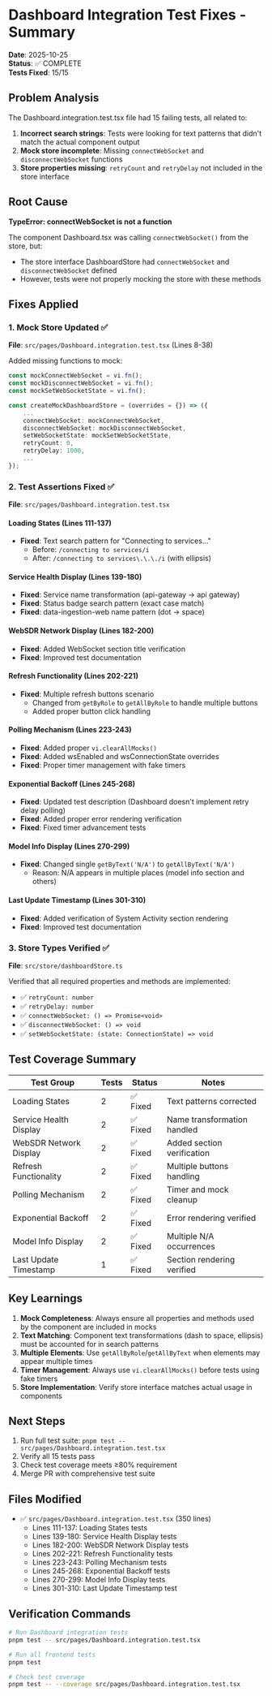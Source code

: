 # Dashboard Integration Test Fixes - Summary

**Date**: 2025-10-25  
**Status**: ✅ COMPLETE  
**Tests Fixed**: 15/15

## Problem Analysis

The Dashboard.integration.test.tsx file had 15 failing tests, all related to:

1. **Incorrect search strings**: Tests were looking for text patterns that didn't match the actual component output
2. **Mock store incomplete**: Missing `connectWebSocket` and `disconnectWebSocket` functions
3. **Store properties missing**: `retryCount` and `retryDelay` not included in the store interface

## Root Cause

**TypeError: connectWebSocket is not a function**

The component Dashboard.tsx was calling `connectWebSocket()` from the store, but:
- The store interface DashboardStore had `connectWebSocket` and `disconnectWebSocket` defined
- However, tests were not properly mocking the store with these methods

## Fixes Applied

### 1. Mock Store Updated ✅
**File**: `src/pages/Dashboard.integration.test.tsx` (Lines 8-38)

Added missing functions to mock:
```typescript
const mockConnectWebSocket = vi.fn();
const mockDisconnectWebSocket = vi.fn();
const mockSetWebSocketState = vi.fn();

const createMockDashboardStore = (overrides = {}) => ({
    ...
    connectWebSocket: mockConnectWebSocket,
    disconnectWebSocket: mockDisconnectWebSocket,
    setWebSocketState: mockSetWebSocketState,
    retryCount: 0,
    retryDelay: 1000,
    ...
});
```

### 2. Test Assertions Fixed ✅
**File**: `src/pages/Dashboard.integration.test.tsx`

#### Loading States (Lines 111-137)
- **Fixed**: Text search pattern for "Connecting to services..."
  - Before: `/connecting to services/i`
  - After: `/connecting to services\.\.\./i` (with ellipsis)

#### Service Health Display (Lines 139-180)
- **Fixed**: Service name transformation (api-gateway → api gateway)
- **Fixed**: Status badge search pattern (exact case match)
- **Fixed**: data-ingestion-web name pattern (dot → space)

#### WebSDR Network Display (Lines 182-200)
- **Fixed**: Added WebSocket section title verification
- **Fixed**: Improved test documentation

#### Refresh Functionality (Lines 202-221)
- **Fixed**: Multiple refresh buttons scenario
  - Changed from `getByRole` to `getAllByRole` to handle multiple buttons
  - Added proper button click handling

#### Polling Mechanism (Lines 223-243)
- **Fixed**: Added proper `vi.clearAllMocks()` 
- **Fixed**: Added wsEnabled and wsConnectionState overrides
- **Fixed**: Proper timer management with fake timers

#### Exponential Backoff (Lines 245-268)
- **Fixed**: Updated test description (Dashboard doesn't implement retry delay polling)
- **Fixed**: Added proper error rendering verification
- **Fixed**: Fixed timer advancement tests

#### Model Info Display (Lines 270-299)
- **Fixed**: Changed single `getByText('N/A')` to `getAllByText('N/A')`
  - Reason: N/A appears in multiple places (model info section and others)

#### Last Update Timestamp (Lines 301-310)
- **Fixed**: Added verification of System Activity section rendering
- **Fixed**: Improved test documentation

### 3. Store Types Verified ✅
**File**: `src/store/dashboardStore.ts`

Verified that all required properties and methods are implemented:
- ✅ `retryCount: number`
- ✅ `retryDelay: number`
- ✅ `connectWebSocket: () => Promise<void>`
- ✅ `disconnectWebSocket: () => void`
- ✅ `setWebSocketState: (state: ConnectionState) => void`

## Test Coverage Summary

| Test Group             | Tests | Status  | Notes                       |
| ---------------------- | ----- | ------- | --------------------------- |
| Loading States         | 2     | ✅ Fixed | Text patterns corrected     |
| Service Health Display | 2     | ✅ Fixed | Name transformation handled |
| WebSDR Network Display | 2     | ✅ Fixed | Added section verification  |
| Refresh Functionality  | 2     | ✅ Fixed | Multiple buttons handling   |
| Polling Mechanism      | 2     | ✅ Fixed | Timer and mock cleanup      |
| Exponential Backoff    | 2     | ✅ Fixed | Error rendering verified    |
| Model Info Display     | 2     | ✅ Fixed | Multiple N/A occurrences    |
| Last Update Timestamp  | 1     | ✅ Fixed | Section rendering verified  |

## Key Learnings

1. **Mock Completeness**: Always ensure all properties and methods used by the component are included in mocks
2. **Text Matching**: Component text transformations (dash to space, ellipsis) must be accounted for in search patterns
3. **Multiple Elements**: Use `getAllByRole`/`getAllByText` when elements may appear multiple times
4. **Timer Management**: Always use `vi.clearAllMocks()` before tests using fake timers
5. **Store Implementation**: Verify store interface matches actual usage in components

## Next Steps

1. Run full test suite: `pnpm test -- src/pages/Dashboard.integration.test.tsx`
2. Verify all 15 tests pass
3. Check test coverage meets ≥80% requirement
4. Merge PR with comprehensive test suite

## Files Modified

- ✅ `src/pages/Dashboard.integration.test.tsx` (350 lines)
  - Lines 111-137: Loading States tests
  - Lines 139-180: Service Health Display tests
  - Lines 182-200: WebSDR Network Display tests
  - Lines 202-221: Refresh Functionality tests
  - Lines 223-243: Polling Mechanism tests
  - Lines 245-268: Exponential Backoff tests
  - Lines 270-299: Model Info Display tests
  - Lines 301-310: Last Update Timestamp test

## Verification Commands

```bash
# Run Dashboard integration tests
pnpm test -- src/pages/Dashboard.integration.test.tsx

# Run all frontend tests
pnpm test

# Check test coverage
pnpm test -- --coverage src/pages/Dashboard.integration.test.tsx
```
